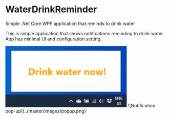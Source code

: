 # WaterDrinkReminder
Simple .Net Core WPF application that reminds to drink water

This is simple application that shows notifications reminding to drink water. 
App has minimal UI and configuration setting.

<img src="/images/popup.png" alt="My cool logo"/>
![Notification pop-up](../master/images/popup.png)
